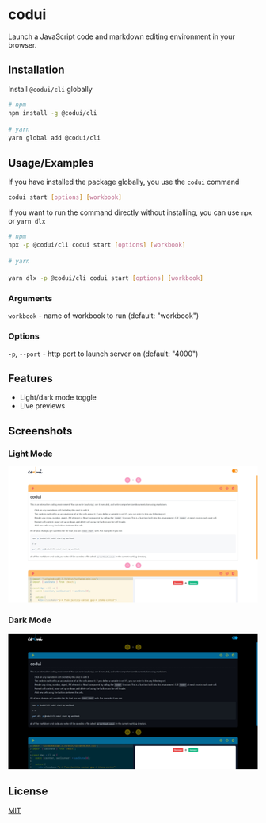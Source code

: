 # codui

Launch a JavaScript code and markdown editing environment in your browser.

## Installation

Install `@codui/cli` globally

```bash
# npm
npm install -g @codui/cli

# yarn
yarn global add @codui/cli
```

## Usage/Examples

If you have installed the package globally, you use the `codui` command

```bash
codui start [options] [workbook]
```

If you want to run the command directly without installing, you can use `npx` or `yarn dlx`

```bash
# npm
npx -p @codui/cli codui start [options] [workbook]

# yarn

yarn dlx -p @codui/cli codui start [options] [workbook]
```

### Arguments

`workbook` - name of workbook to run (default: "workbook")

### Options

`-p`, `--port` - http port to launch server on (default: "4000")

## Features

- Light/dark mode toggle
- Live previews

## Screenshots

### Light Mode

![Light Screenshot](packages/cli/assets/screenshot-light.jpeg)

### Dark Mode

![Dark Screenshot](packages/cli/assets/screenshot-dark.jpeg)

## License

[MIT](LICENSE)
